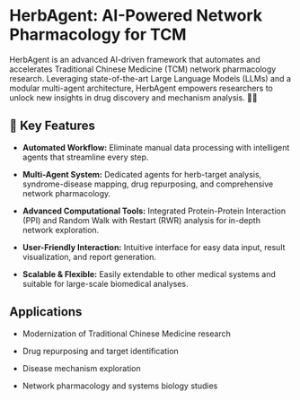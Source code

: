 # HerbAgent: AI-Powered Network Pharmacology for TCM

HerbAgent is an advanced AI-driven framework that automates and accelerates Traditional Chinese Medicine (TCM) network pharmacology research. Leveraging state-of-the-art Large Language Models (LLMs) and a modular multi-agent architecture, HerbAgent empowers researchers to unlock new insights in drug discovery and mechanism analysis. 🌿🤖


## 🚀 Key Features

- **Automated Workflow:** Eliminate manual data processing with intelligent agents that streamline every step.

- **Multi-Agent System:** Dedicated agents for herb-target analysis, syndrome-disease mapping, drug repurposing, and comprehensive network pharmacology.
  
- **Advanced Computational Tools:** Integrated Protein-Protein Interaction (PPI) and Random Walk with Restart (RWR) analysis for in-depth network exploration.
- **User-Friendly Interaction:** Intuitive interface for easy data input, result visualization, and report generation.

- **Scalable & Flexible:** Easily extendable to other medical systems and suitable for large-scale biomedical analyses.

## Applications

- Modernization of Traditional Chinese Medicine research

- Drug repurposing and target identification

- Disease mechanism exploration

- Network pharmacology and systems biology studies
